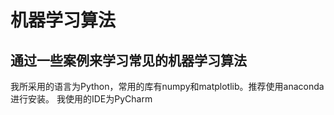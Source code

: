 机器学习算法
===========

通过一些案例来学习常见的机器学习算法
-----------------------------------


我所采用的语言为Python，常用的库有numpy和matplotlib。推荐使用anaconda进行安装。
我使用的IDE为PyCharm
